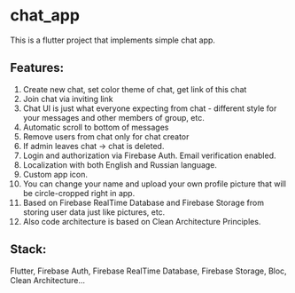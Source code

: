 # chat_app

This is a flutter project that implements simple chat app.

## Features:
1. Create new chat, set color theme of chat, get link of this chat
2. Join chat via inviting link
3. Chat UI is just what everyone expecting from chat - different style for your messages and other members of group, etc.
4. Automatic scroll to bottom of messages
5. Remove users from chat only for chat creator
6. If admin leaves chat -> chat is deleted.
7. Login and authorization via Firebase Auth. Email verification enabled.
8. Localization with both English and Russian language.
9. Custom app icon.
10. You can change your name and upload your own profile picture that will be circle-cropped right in app.
11. Based on Firebase RealTime Database and Firebase Storage from storing user data just like pictures, etc.
12. Also code architecture is based on Clean Architecture Principles.

## Stack:
Flutter, Firebase Auth, Firebase RealTime Database, Firebase Storage, Bloc, Clean Architecture...
